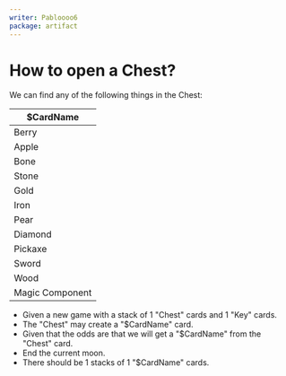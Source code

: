 ```yaml
---
writer: Pabloooo6
package: artifact
---
```


# How to open a Chest?

We can find any of the following things in the Chest:

| $CardName       |
|-----------------|
| Berry           |
| Apple           |
| Bone            |
| Stone           |
| Gold            |
| Iron            |
| Pear            |
| Diamond         |
| Pickaxe         |
| Sword           |
| Wood            |
| Magic Component |

 * Given a new game with a stack of 1 "Chest" cards and 1 "Key" cards.
 * The "Chest" may create a "$CardName" card.
 * Given that the odds are that we will get a "$CardName" from the "Chest" card.
 * End the current moon.
 * There should be 1 stacks of 1 "$CardName" cards.
